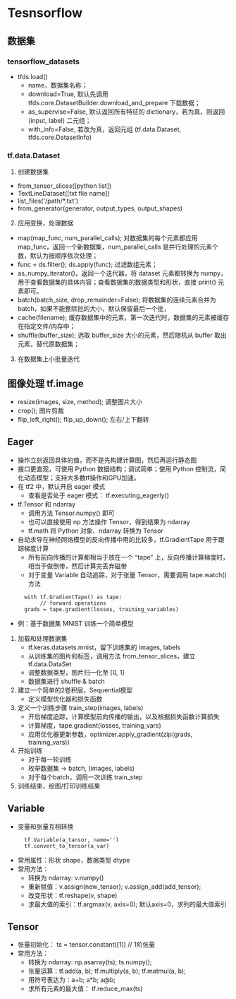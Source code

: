# Tesnsorflow
## 数据集
### tensorflow_datasets
* tfds.load()
    * name，数据集名称；
    * download=True, 默认先调用 tfds.core.DatasetBuilder.download_and_prepare 下载数据；
    * as_supervise=False, 默认返回所有特征的 dictionary，若为真，则返回 (input, label) 二元组；
    * with_info=False, 若改为真，返回元组 (tf.data.Dataset, tfds.core.DatasetInfo)

### tf.data.Dataset
1. 创建数据集
* from_tensor_slices([python list])
* TextLineDataset([txt flie name])
* list_files('/path/*.txt')
* from_generator(generator, output_types, output_shapes)
2. 应用变换，处理数据
* map(map_func, num_parallel_calls); 对数据集的每个元素都应用 map_func，返回一个新数据集，num_parallel_calls 是并行处理的元素个数，默认为按顺序依次处理；
* func = ds.filter(); ds.apply(func); 过滤数组元素；
* as_numpy_iterator()，返回一个迭代器，将 dataset 元素都转换为 numpy，用于查看数据集的具体内容；查看数据集的数据类型和形状，直接 print() 元素即可。
* batch(batch_size, drop_remainder=False); 将数据集的连续元素合并为 batch，如果不能整除批的大小，默认保留最后一个批，
* cache(filename); 缓存数据集中的元素，第一次迭代时，数据集的元素被缓存在指定文件/内存中；
* shuffle(buffer_size); 选取 buffer_size 大小的元素，然后随机从 buffer 取出元素，替代原数据集；
3. 在数据集上小批量迭代

## 图像处理 tf.image
* resize(images, size, method); 调整图片大小
* crop(); 图片剪裁
* flip_left_right(); flip_up_down(); 左右/上下翻转

## Eager
* 操作立刻返回具体的值，而不是先构建计算图，然后再运行静态图
* 接口更直观，可使用 Python 数据结构；调试简单；使用 Python 控制流，简化动态模型；支持大多数tf操作和GPU加速。
* 在 tf2 中，默认开启 eager 模式
    * 查看是否处于 eager 模式： tf.executing_eagerly()
* tf.Tensor 和 ndarray
    * 调用方法 Tensor.numpy() 即可
    * 也可以直接使用 np 方法操作 Tensor，得到结果为 ndarray
    * tf.math 将 Python 对象、ndarray 转换为 Tensor
* 自动求导在神经网络模型的反向传播中用的比较多，tf.GradientTape 用于跟踪梯度计算
    * 所有前向传播的计算都相当于放在一个 “tape” 上，反向传播计算梯度时，相当于做倒带，然后计算完丢弃磁带
    * 对于变量 Variable 自动追踪，对于张量 Tensor，需要调用 tape.watch() 方法
    > 
        with tf.GradientTape() as tape:
             // forward operations
        grads = tape.gradient(losses, training_variables)
* 例：基于数据集 MNIST 训练一个简单模型
1. 加载和处理数据集
    * tf.keras.datasets.mnist，留下训练集的 images, labels
    * 从训练集的图片和标签，调用方法 from_tensor_slices，建立 tf.data.DataSet
    * 调整数据类型，图片归一化至 [0, 1]
    * 数据集进行 shuffle & batch
2. 建立一个简单的2卷积层，Sequential模型
    * 定义模型优化器和损失函数
3. 定义一个训练步骤 train_step(images, labels)
    * 开启梯度追踪，计算模型前向传播的输出，以及根据损失函数计算损失
    * 计算梯度，tape.gradient(losses, training_vars)
    * 应用优化器更新参数，optimizer.apply_gradient(zip(grads, training_vars))
4. 开始训练
    * 对于每一轮训练
    * 枚举数据集 -> batch, (images, labels)
    * 对于每个batch，调用一次训练 train_step
5. 训练结束，绘图/打印训练结果

## Variable
* 变量和张量互相转换
    > 
        tf.Variable(a_tansor, name='')
        tf.convert_to_tensor(a_var)
* 常用属性：形状 shape，数据类型 dtype
* 常用方法：
    * 转换为 ndarray: v.numpy()
    * 重新赋值：v.assign(new_tensor); v.assign_add(add_tensor);
    * 改变形状：tf.reshape(v, shape)
    * 求最大值的索引：tf.argmax(v, axis=0); 默认axis=0，求列的最大值索引

## Tensor
* 张量初始化： ts = tensor.constant([1])    // 1阶张量
* 常用方法：
    * 转换为 ndarray: np.asarray(ts); ts.numpy();
    * 张量运算：tf.add(a, b); tf.multiply(a, b); tf.matmul(a, b);
    * 用符号表达为：a+b; a*b; a@b;
    * 求所有元素的最大值： tf.reduce_max(ts)